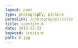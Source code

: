 ```yaml
---
layout: post
type: photography, picture
permalink: /photography/:title
title: icestorm-6
date: 2013-12-22
keyword: icestorm
path: 6.jpg
---
```



